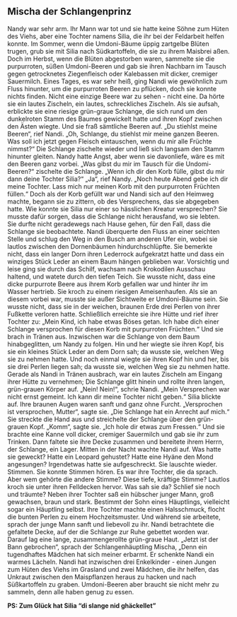 ## Mischa der Schlangenprinz

Nandy war sehr arm. Ihr Mann war tot und sie hatte keine Söhne zum Hüten des Viehs, aber eine Tochter namens Silia, die ihr bei der Feldarbeit helfen konnte. Im Sommer, wenn die Umdoni-Bäume üppig zartgelbe Blüten trugen, grub sie mit Silia nach Südkartoffeln, die sie zu ihrem Maisbrei aßen. Doch im Herbst, wenn die Blüten abgestorben waren, sammelte sie die purpurroten, süßen Umdoni-Beeren und gab sie ihren Nachbarn im Tausch gegen getrocknetes Ziegenfleisch oder Kalebassen mit dicker, cremiger Sauermilch. Eines Tages, es war sehr heiß, ging Nandi wie gewöhnlich zum Fluss hinunter, um die purpurroten Beeren zu pflücken, doch sie konnte nichts finden. Nicht eine einzige Beere war zu sehen - nicht eine. Da hörte sie ein lautes Zischeln, ein lautes, schreckliches Zischeln. Als sie aufsah, erblickte sie eine riesige grün-graue Schlange, die sich rund um den dunkelroten Stamm des Baumes gewickelt hatte und ihren Kopf zwischen den Ästen wiegte. Und sie fraß sämtliche Beeren auf. „Du stiehlst meine Beeren“, rief Nandi. „Oh, Schlange, du stiehlst mir meine ganzen Beeren. Was soll ich jetzt gegen Fleisch eintauschen, wenn du mir alle Früchte nimmst?“ Die Schlange zischelte wieder und ließ sich langsam den Stamm hinunter gleiten. Nandy hatte Angst, aber wenn sie davonliefe, wäre es mit den Beeren ganz vorbei. „Was gibst du mir im Tausch für die Undomi-Beeren?“ zischelte die Schlange. „Wenn ich dir den Korb fülle, gibst du mir dann deine Tochter Silia?“ „Ja“, rief Nandy. „Noch heute Abend gebe ich dir meine Tochter. Lass mich nur meinen Korb mit den purpurroten Früchten füllen.“ Doch als der Korb gefüllt war und Nandi sich auf den Heimweg machte, begann sie zu zittern, ob des Versprechens, das sie abgegeben hatte. Wie konnte sie Silia nur einer so hässlichen Kreatur versprechen? Sie musste dafür sorgen, dass die Schlange nicht herausfand, wo sie lebten. Sie durfte nicht geradewegs nach Hause gehen, für den Fall, dass die Schlange sie beobachtete. Nandi überquerte den Fluss an einer seichten Stelle und schlug den Weg in den Busch am anderen Ufer ein, wobei sie lautlos zwischen den Dornenbäumen hindurchschlüpfte. Sie bemerkte nicht, dass ein langer Dorn ihren Lederrock aufgekratzt hatte und dass ein winziges Stück Leder an einem Baum hängen geblieben war. Vorsichtig und leise ging sie durch das Schilf, wachsam nach Krokodilen Ausschau haltend, und watete durch den tiefen Teich. Sie wusste nicht, dass eine dicke purpurrote Beere aus ihrem Korb gefallen war und hinter ihr im Wasser hertrieb. Sie kroch zu einem riesigen Ameisenhaufen. Als sie an diesem vorbei war, musste sie außer Sichtweite er Umdoni-Bäume sein. Sie wusste nicht, dass sie in der weichen, braunen Erde drei Perlen von ihrer Fußkette verloren hatte. Schließlich erreichte sie ihre Hütte und rief ihrer Tochter zu: „Mein Kind, ich habe etwas Böses getan. Ich habe dich einer Schlange versprochen für diesen Korb mit purpurroten Früchten.“ Und sie brach in Tränen aus. Inzwischen war die Schlange von dem Baum hinabgeglitten, um Nandy zu folgen. Hin und her wiegte sie ihren Kopf, bis sie ein kleines Stück Leder an dem Dorn sah; da wusste sie, welchen Weg sie zu nehmen hatte. Und noch einmal wiegte sie ihren Kopf hin und her, bis sie drei Perlen liegen sah; da wusste sie, welchen Weg sie zu nehmen hatte. Gerade als Nandi in Tränen ausbrach, war ein lautes Zischeln am Eingang ihrer Hütte zu vernehmen; Die Schlange glitt hinein und rollte ihren langen, grün-grauen Körper auf. „Nein! Nein!“, schrie Nandi. „Mein Versprechen war nicht ernst gemeint. Ich kann dir meine Tochter nicht geben.“ Silia blickte auf. Ihre braunen Augen waren sanft und ganz ohne Furcht. „Versprochen ist versprochen, Mutter“, sagte sie. „Die Schlange hat ein Anrecht auf mich.“ Sie streckte die Hand aus und streichelte der Schlange über den grün-grauen Kopf. „Komm“, sagte sie. „Ich hole dir etwas zum Fressen.“ Und sie brachte eine Kanne voll dicker, cremiger Sauermilch und gab sie ihr zum Trinken. Dann faltete sie ihre Decke zusammen und bereitete ihrem Herrn, der Schlange, ein Lager. Mitten in der Nacht wachte Nandi auf. Was hatte sie geweckt? Hatte ein Leopard gehustet? Hatte eine Hyäne den Mond angesungen? Irgendetwas hatte sie aufgeschreckt. Sie lauschte wieder. Stimmen. Sie konnte Stimmen hören. Es war ihre Tochter, die da sprach. Aber wem gehörte die andere Stimme? Diese tiefe, kräftige Stimme? Lautlos kroch sie unter ihren Felldecken hervor. Was sah sie da? Schlief sie noch und träumte? Neben ihrer Tochter saß ein hübscher junger Mann, groß gewachsen, braun und stark. Bestimmt der Sohn eines Häuptlings, vielleicht sogar ein Häuptling selbst. Ihre Tochter machte einen Halsschmuck, flocht die bunten Perlen zu einem Hochzeitsmuster. Und während sie arbeitete, sprach der junge Mann sanft und liebevoll zu ihr. Nandi betrachtete die gefaltete Decke, auf der die Schlange zur Ruhe gebettet worden war. Darauf lag eine lange, zusammengerollte grün-graue Haut. „Jetzt ist der Bann gebrochen“, sprach der Schlangenhäuptling Mischa, „Denn ein tugendhaftes Mädchen hat sich meiner erbarmt. Er schenkte Nandi ein warmes Lächeln. Nandi hat inzwischen drei Enkelkinder - einen Jungen zum Hüten des Viehs im Grasland und zwei Mädchen, die ihr helfen, das Unkraut zwischen den Maispflanzen heraus zu hacken und nach Süßkartoffeln zu graben. Umdoni-Beeren aber braucht sie nicht mehr zu sammeln, denn alle haben genug zu essen. 

**PS: Zum Glück hat Silia “di slange nid ghäckellet”**
